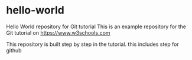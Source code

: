 # hello-world
Hello World repository for Git tutorial
This is an example repository for the Git tutorial on https://www.w3schools.com

This repository is built step by step in the tutorial.
this includes step for github
